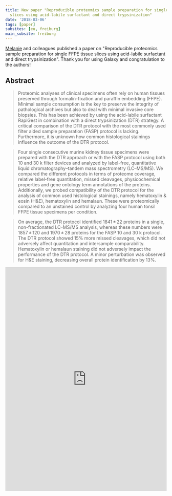 ```yaml
---
title: New paper "Reproducible proteomics sample preparation for single FFPE tissue
  slices using acid-labile surfactant and direct trypsinization"
date: '2018-03-06'
tags: [paper]
subsites: [eu, freiburg]
main_subsite: freiburg
---
```


[Melanie](https://www.mol-med.uni-freiburg.de/UFR-040600/foell) and colleagues published a paper on "Reproducible proteomics sample preparation for single FFPE tissue slices using acid-labile surfactant and direct trypsinization". Thank you for using Galaxy and congratulation to the authors!

## Abstract
>Proteomic analyses of clinical specimens often rely on human tissues preserved through formalin-fixation and paraffin embedding (FFPE). Minimal sample consumption is the key to preserve the integrity of pathological archives but also to deal with minimal invasive core biopsies. This has been achieved by using the acid-labile surfactant RapiGest in combination with a direct trypsinization (DTR) strategy. A critical comparison of the DTR protocol with the most commonly used filter aided sample preparation (FASP) protocol is lacking. Furthermore, it is unknown how common histological stainings influence the outcome of the DTR protocol.

>Four single consecutive murine kidney tissue specimens were prepared with the DTR approach or with the FASP protocol using both 10 and 30 k filter devices and analyzed by label-free, quantitative liquid chromatography–tandem mass spectrometry (LC–MS/MS). We compared the different protocols in terms of proteome coverage, relative label-free quantitation, missed cleavages, physicochemical properties and gene ontology term annotations of the proteins. Additionally, we probed compatibility of the DTR protocol for the analysis of common used histological stainings, namely hematoxylin & eosin (H&E), hematoxylin and hemalaun. These were proteomically compared to an unstained control by analyzing four human tonsil FFPE tissue specimens per condition.

>On average, the DTR protocol identified 1841 ± 22 proteins in a single, non-fractionated LC–MS/MS analysis, whereas these numbers were 1857 ± 120 and 1970 ± 28 proteins for the FASP 10 and 30 k protocol. The DTR protocol showed 15% more missed cleavages, which did not adversely affect quantitation and intersample comparability. Hematoxylin or hemalaun staining did not adversely impact the performance of the DTR protocol. A minor perturbation was observed for H&E staining, decreasing overall protein identification by 13%.

<embed src="https://www.ncbi.nlm.nih.gov/pmc/articles/PMC5838928/pdf/12014_2018_Article_9188.pdf" width="100%" height="700" type='application/pdf'>

